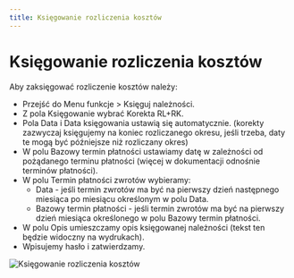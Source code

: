 ```yaml
---
title: Księgowanie rozliczenia kosztów
---
```

# Księgowanie rozliczenia kosztów

Aby zaksięgować rozliczenie kosztów należy:
- Przejść do Menu funkcje > Księguj należności.
- Z pola Księgowanie wybrać Korekta RL+RK.
- Pola Data i Data księgowania ustawią się automatycznie. (korekty zazwyczaj księgujemy na koniec rozliczanego okresu, jeśli trzeba, daty te mogą być późniejsze niż rozliczany okres)
- W polu Bazowy termin płatności ustawiamy datę w zależności od pożądanego terminu płatności (więcej w dokumentacji odnośnie terminów płatności).
- W polu Termin płatności zwrotów wybieramy:
  - Data - jeśli termin zwrotów ma być na pierwszy dzień następnego miesiąca po miesiącu określonym w polu Data.
  - Bazowy termin płatności - jeśli termin zwrotów ma być na pierwszy dzień miesiąca określonego w polu Bazowy termin płatności.
- W polu Opis umieszczamy opis księgowanej należności (tekst ten będzie widoczny na wydrukach).
- Wpisujemy hasło i zatwierdzamy.

![Księgowanie rozliczenia kosztów](ksiegowanierozliczeniakosztowztów.gif)